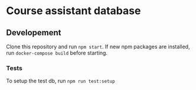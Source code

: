# Course assistant database

## Developement

Clone this repository and run `npm start`.
If new npm packages are installed, run `docker-compose build` before starting.

### Tests

To setup the test db, run `npm run test:setup`